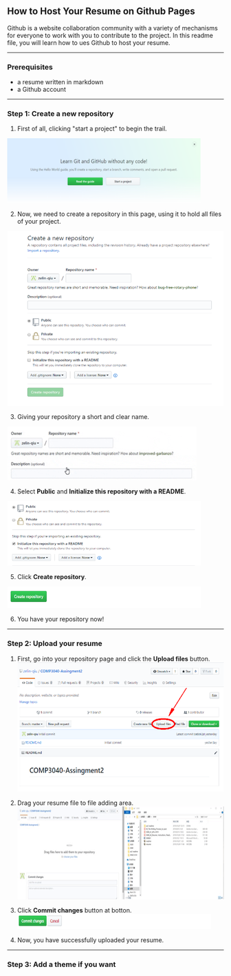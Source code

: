 ## How to Host Your Resume on Github Pages <br />
Github is a website collaboration community with a variety of mechanisms for everyone to work with you to contribute to the project. In this readme file, you will learn how to ues Github to host your resume. <br />
<hr>

### Prerequisites <br />
* a resume written in markdown <br />
* a Github account <br />

<hr>

### Step 1: Create a new repository <br />
1. First of all, clicking "start a project" to begin the trail. <br />
<img width="450" height="150" src="https://github.com/zelin-qiu/comp3040-assignment2/raw/master/img/startaproject.png"/>


2. Now, we need to create a repository in this page, using it to hold all files of your project. <br />
<img width="545" height="405" src="https://github.com/zelin-qiu/comp3040-assignment2/raw/master/img/createpage.png"/>

3. Giving your repository a short and clear name. <br />
<img width="440" height="125" src="https://github.com/zelin-qiu/comp3040-assignment2/raw/master/img/giphy.gif"/>

4. Select **Public** and **Initialize this repository with a README**. <br />
<img width="450" height="150" src="https://github.com/zelin-qiu/comp3040-assignment2/raw/master/img/public.png"/>

5. Click **Create repository**.
<img width="450" height="50" src="https://github.com/zelin-qiu/comp3040-assignment2/raw/master/img/confirm.png"/>

6. You have your repository now! <br />

<hr>

### Step 2:  Upload your resume <br />
1. First, go into your repository page and click the **Upload files** button. <br />
<img width="480" height="300" src="https://github.com/zelin-qiu/comp3040-assignment2/raw/master/img/upload%20file.png"/> <br />

2. Drag your resume file to file adding area. <br />
<img width="480" height="215" src="https://github.com/zelin-qiu/comp3040-assignment2/raw/master/img/giphy2.gif"/> <br />

3. Click **Commit changes** button at botton. <br />
<img width="450" height="35" src="https://github.com/zelin-qiu/comp3040-assignment2/raw/master/img/commit.png"/> <br />

4. Now, you have successfully uploaded your resume. <br />

<hr>

### Step 3: Add a theme if you want <br />



